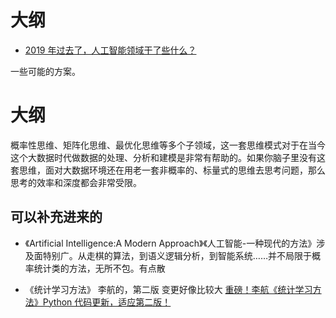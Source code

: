 # 大纲


- [2019 年过去了，人工智能领域干了些什么？](https://www.zhihu.com/question/365135309/answer/979212300)

一些可能的方案。

# 大纲


概率性思维、矩阵化思维、最优化思维等多个子领域，这一套思维模式对于在当今这个大数据时代做数据的处理、分析和建模是非常有帮助的。如果你脑子里没有这套思维，面对大数据环境还在用老一套非概率的、标量式的思维去思考问题，那么思考的效率和深度都会非常受限。

## 可以补充进来的

- 《Artificial Intelligence:A Modern Approach》《人工智能-一种现代的方法》涉及面特别广。从走棋的算法，到语义逻辑分析，到智能系统……并不局限于概率统计类的方法，无所不包。有点散




- 《统计学习方法》 李航的，第二版 变更好像比较大 [重磅！李航《统计学习方法》Python 代码更新，适应第二版！](https://zhuanlan.zhihu.com/p/75145043)
